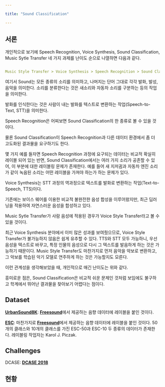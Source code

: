 ```yaml
---

title: "Sound Classification"

---
```


## 서론
개인적으로 보기에 Speech Recognition, Voice Synthesis, Sound Classification, Music Sytle Transfer 
네 가지 과제를 난이도 순으로 나열하면 다음과 같다. 

```yaml

Music Style Transfer > Voice Synthesis > Speech Recognition > Sound Classification

```

여기서 Sound는 모든 종류의 소리를 의미하고, 나머지는 단어 그대로 각각 발화, 발성, 음악을 의미한다.
소리를 분류한다는 것은 새소리와 자동차 소리를 구분하는 등의 작업을 의미한다.

발화를 인식한다는 것은 사람이 내는 발화를 텍스트로 변환하는 작업(Speech-to-Text, STT)을 의미한다.

Speech Recognition은 어찌보면 Sound Classification의 한 종류로 볼 수 있을 것이다.

물론 Sound Classification이 Speech Recognition과 다른 데이터 환경에서 좀 더 고도화된 결과물을 요구하기도 한다.

몇 가지 예를 들자면 Speech Recognition 과정에 요구되는 데이터는 비교적 확실히 레이블 되어 있는 반면, 
Sound Classification에서는 여러 가지 소리가 공존할 수 있어, 이 부분에 대한 레이블링 문제가 존재한다. 
예를 들어 새 지저귐과 자동차 엔진 소리가 같이 녹음된 소리는 어떤 레이블을 가져야 하는가 하는 문제가 있다.

Voice Synthesis는 STT 과정의 역과정으로 텍스트를 발화로 변환하는 작업(Text-to-Speech, TTS)이다.

기존에는 보이스 웨어를 이용한 비교적 불완전한 음성 합성을 이루어왔지만, 최근 딥러닝을 적용하여 자연스러운 음성을 합성하고 있다.

Music Sytle Transfer가 사람 음성에 적용된 경우가 Voice Style Transfer라고 볼 수 있을 것이다.

최근 Voice Synthesis 분야에서 이미 많은 성과를 보여줬으므로, Voice Style Transfer가 불가능하지 않음은 쉽게 유추할 수 있다.
TTS와 STT 모두 가능하니, 우선 음성을 텍스트로 바꾸고, 특정 인물의 음성으로 다시 그 텍스트를 발음하게 하는 것은 가능하기 때문이다.
Music Style Transfer도 마찬가지로 먼저 음악을 악보로 변환하고, 그 악보를 학습된 악기 모델로 연주하게 하는 것은 가능할지도 모른다.

이런 관계성을 생각해보았을 때, 개인적으로 매긴 난이도는 위와 같다.

흥미로운 점은, Sound Classification은 비교적 쉬운 문제인 것처럼 보임에도 불구하고 학계에서 뛰어난 결과물을 찾아보기 어렵다는 점이다.

## Dataset

[**UrbanSound8K**](https://urbansounddataset.weebly.com/): [**Freesound**](https://freesound.org/)에서 제공하는 음향 데이터에 레이블을 붙인 것이다.

[**ESC**](https://github.com/karoldvl/ESC-50): 마찬가지로 [**Freesound**](https://freesound.org/)에서 제공하는 음향 데이터에 레이블을 붙인 것이다.
50개의 클래스와 10개의 클래스를 가진 ESC-50과 ESC-10 두 종류의 데이터가 존재한다. 레이블링 작업자는 Karol J. Piczak.

## Challenges

DCASE: [**DCASE 2018**](http://dcase.community/challenge2018/index)

## 현황






